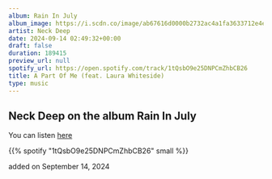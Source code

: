 ```yaml
---
album: Rain In July
album_image: https://i.scdn.co/image/ab67616d0000b2732ac4a1fa3633712e4e5affe2
artist: Neck Deep
date: 2024-09-14 02:49:32+00:00
draft: false
duration: 189415
preview_url: null
spotify_url: https://open.spotify.com/track/1tQsbO9e25DNPCmZhbCB26
title: A Part Of Me (feat. Laura Whiteside)
type: music
---
```



## Neck Deep on the album Rain In July

You can listen [here](https://open.spotify.com/track/1tQsbO9e25DNPCmZhbCB26)

{{% spotify "1tQsbO9e25DNPCmZhbCB26" small %}}

added on September 14, 2024